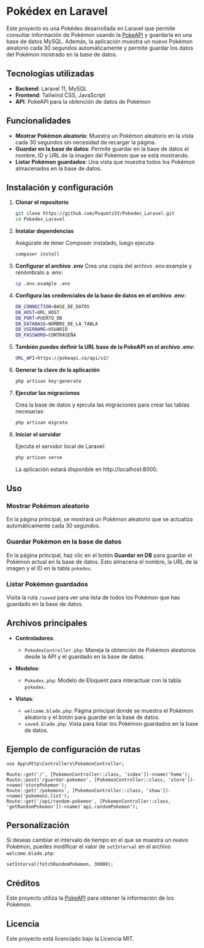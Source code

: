 # Pokédex en Laravel

Este proyecto es una Pokédex desarrollada en Laravel que permite consultar información de Pokémon usando la [PokeAPI](https://pokeapi.co/) y guardarla en una base de datos MySQL. Además, la aplicación muestra un nuevo Pokémon aleatorio cada 30 segundos automáticamente y permite guardar los datos del Pokémon mostrado en la base de datos.

## Tecnologías utilizadas

- **Backend**: Laravel 11, MySQL
- **Frontend**: Tailwind CSS, JavaScript
- **API**: PokeAPI para la obtención de datos de Pokémon

## Funcionalidades

- **Mostrar Pokémon aleatorio**: Muestra un Pokémon aleatorio en la vista cada 30 segundos sin necesidad de recargar la página.
- **Guardar en la base de datos**: Permite guardar en la base de datos el nombre, ID y URL de la imagen del Pokémon que se está mostrando.
- **Listar Pokémon guardados**: Una vista que muestra todos los Pokémon almacenados en la base de datos.

## Instalación y configuración

1. **Clonar el repositorio**

   ```bash
   git clone https://github.com/PoquetzSY/Pokedex_Laravel.git
   cd Pokedex_Laravel
   ```

2. **Instalar dependencias**
   
   Asegúrate de tener Composer instalado, luego ejecuta:

   ```bash
   composer install
   ```

3. **Configurar el archivo .env**
   Crea una copia del archivo .env.example y renómbralo a .env:

    ```bash
    cp .env.example .env
    ```

4. **Configura las credenciales de la base de datos en el archivo .env:**

    ```bash
    DB_CONNECTION=BASE_DE_DATOS
    DB_HOST=URL_HOST
    DB_PORT=PUERTO_DB
    DB_DATABASE=NOMBRE_DE_LA_TABLA
    DB_USERNAME=USUARIO
    DB_PASSWORD=CONTRASEÑA
    ```

5.  **También puedes definir la URL base de la PokeAPI en el archivo .env:**

    ```bash
    URL_API=https://pokeapi.co/api/v2/
    ```

6.  **Generar la clave de la aplicación**

    ```bash
    php artisan key:generate
    ```

7.  **Ejecutar las migraciones**

    Crea la base de datos y ejecuta las migraciones para crear las tablas necesarias:

    ```bash
    php artisan migrate
    ```

8.  **Iniciar el servidor**

    Ejecuta el servidor local de Laravel:

    ```bash
    php artisan serve
    ```
    
    La aplicación estará disponible en http://localhost:8000.

## Uso

### Mostrar Pokémon aleatorio

En la página principal, se mostrará un Pokémon aleatorio que se actualiza automáticamente cada 30 segundos.

### Guardar Pokémon en la base de datos

En la página principal, haz clic en el botón **Guardar en DB** para guardar el Pokémon actual en la base de datos. Esto almacena el nombre, la URL de la imagen y el ID en la tabla `pokedex`.

### Listar Pokémon guardados

Visita la ruta `/saved` para ver una lista de todos los Pokémon que has guardado en la base de datos.

## Archivos principales

- **Controladores**:
  - `PokedexController.php`: Maneja la obtención de Pokémon aleatorios desde la API y el guardado en la base de datos.

- **Modelos**:
  - `Pokedex.php`: Modelo de Eloquent para interactuar con la tabla `pokedex`.

- **Vistas**:
  - `welcome.blade.php`: Página principal donde se muestra el Pokémon aleatorio y el botón para guardar en la base de datos.
  - `saved.blade.php`: Vista para listar los Pokémon guardados en la base de datos.

## Ejemplo de configuración de rutas

    use App\Http\Controllers\PokemonController;

    Route::get('/', [PokemonController::class, 'index'])->name('home');
    Route::post('/guardar-pokemon', [PokemonController::class, 'store'])->name('storePokemon');
    Route::get('/pokemons', [PokemonController::class, 'show'])->name('pokemons.list');
    Route::get('/api/random-pokemon', [PokemonController::class, 'getRandomPokemon'])->name('api.randomPokemon');

## Personalización

Si deseas cambiar el intervalo de tiempo en el que se muestra un nuevo Pokémon, puedes modificar el valor de `setInterval` en el archivo `welcome.blade.php`:

    setInterval(fetchRandomPokemon, 30000);
    

## Créditos

Este proyecto utiliza la [PokeAPI](https://pokeapi.co/) para obtener la información de los Pokémon.

## Licencia

Este proyecto está licenciado bajo la Licencia MIT.
